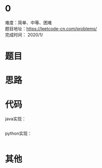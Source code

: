 # 0
难度：简单、中等、困难   
题目地址：https://leetcode-cn.com/problems/    
完成时间：  2020/1/   
# 题目

# 思路

# 代码
java实现：   
```

```
python实现：   
```

```
# 其他